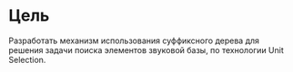 # Цель
Разработать механизм использования суффиксного дерева для решения задачи поиска элементов звуковой базы, по технологии Unit Selection.